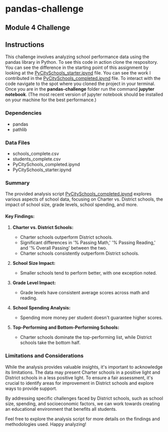 # pandas-challenge
## Module 4 Challenge

## Instructions

This challenge involves analyzing school performance data using the pandas library in Python. To see this code in action clone the respository. You can see the difference in the starting point of this assignment by looking at the [PyCitySchools_starter.ipynd](https://github.com/myhre062/pandas-challenge/blob/main/PyCitySchools/PyCitySchools_starter.ipynb) file. You can see the work I contributed in the [PyCitySchools_completed.ipynd](https://github.com/myhre062/pandas-challenge/blob/main/PyCitySchools/PyCitySchools_completed.ipynb) file. To interact with the code navigate to the spot where you cloned the project in your terminal. Once you are in the **pandas-challenge** folder run the command **jupyter notebook**. (The most recent version of jupyter notebook should be installed on your machine for the best performance.)

### Dependencies
- pandas
- pathlib

### Data Files
- schools_complete.csv
- students_complete.csv
- PyCitySchools_completed.ipynd
- PyCitySchools_starter.ipynd

### Summary

The provided analysis script [PyCitySchools_completed.ipynd](https://github.com/myhre062/pandas-challenge/blob/main/PyCitySchools/PyCitySchools_completed.ipynb) explores various aspects of school data, focusing on Charter vs. District schools, the impact of school size, grade levels, school spending, and more.

#### Key Findings:
1. **Charter vs. District Schools:**
   - Charter schools outperform District schools.
   - Significant differences in '% Passing Math,' '% Passing Reading,' and '% Overall Passing' between the two.
   - Charter schools consistently outperform District schools.

2. **School Size Impact:**
   - Smaller schools tend to perform better, with one exception noted.

3. **Grade Level Impact:**
   - Grade levels have consistent average scores across math and reading.

4. **School Spending Analysis:**
   - Spending more money per student doesn't guarantee higher scores.

5. **Top-Performing and Bottom-Performing Schools:**
   - Charter schools dominate the top-performing list, while District schools take the bottom half.

### Limitations and Considerations
While the analysis provides valuable insights, it's important to acknowledge its limitations. The data may present Charter schools in a positive light and District schools in a less positive light. To ensure a fair assessment, it's crucial to identify areas for improvement in District schools and explore ways to provide support.

By addressing specific challenges faced by District schools, such as school size, spending, and socioeconomic factors, we can work towards creating an educational environment that benefits all students.

Feel free to explore the analysis script for more details on the findings and methodologies used. Happy analyzing!
